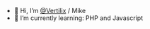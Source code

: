- 👋 Hi, I’m [@Vertilix](https://github.com/Vertilix) / Mike
- 🌱 I’m currently learning: PHP and Javascript

<!---
Vertilix/Vertilix is a ✨ special ✨ repository because its `README.md` (this file) appears on your GitHub profile.
You can click the Preview link to take a look at your changes.
--->
